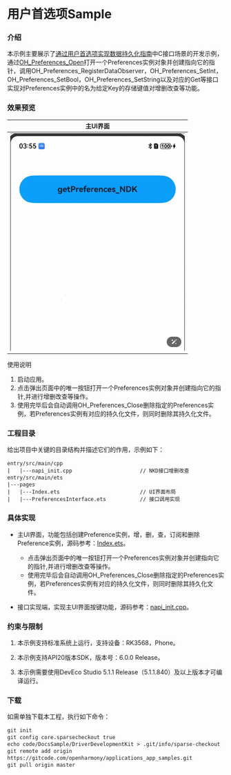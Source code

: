 # 用户首选项Sample

### 介绍

本示例主要展示了[通过用户首选项实现数据持久化指南](https://gitcode.com/openharmony/docs/blob/master/zh-cn/application-dev/database/data-persistence-by-preferences.md)中C接口场景的开发示例，通过[OH_Preferences_Open](https://gitcode.com/openharmony/docs/blob/master/zh-cn/application-dev/reference/apis-arkdata/capi-oh-preferences-h.md#oh_preferences_open)打开一个Preferences实例对象并创建指向它的指针，调用OH_Preferences_RegisterDataObserver，OH_Preferences_SetInt，OH_Preferences_SetBool，OH_Preferences_SetString以及对应的Get等接口实现对Preferences实例中的名为给定Key的存储键值对增删改查等功能。

### 效果预览

| 主UI界面 |
|------|
| ![image](screenshots/main.PNG) |

使用说明

1. 启动应用。
2. 点击弹出页面中的唯一按钮打开一个Preferences实例对象并创建指向它的指针,并进行增删改查等操作。
3. 使用完毕后会自动调用OH_Preferences_Close删除指定的Preferences实例，若Preferences实例有对应的持久化文件，则同时删除其持久化文件。


### 工程目录

给出项目中关键的目录结构并描述它们的作用，示例如下：

```
entry/src/main/cpp
|   |---napi_init.cpp                      // NKD接口增删改查
entry/src/main/ets
|---pages
|   |---Index.ets                          // UI界面布局
|   |---PreferencesInterface.ets           // 接口调用实现
```

### 具体实现

* 主UI界面，功能包括创建Preference实例，增，删，查，订阅和删除Preference实例，源码参考：[Index.ets](entry/src/main/ets/pages/Index.ets)。
    * 点击弹出页面中的唯一按钮打开一个Preferences实例对象并创建指向它的指针,并进行增删改查等操作。
    * 使用完毕后会自动调用OH_Preferences_Close删除指定的Preferences实例，若Preferences实例有对应的持久化文件，则同时删除其持久化文件。

* 接口实现端，实现主UI界面按键功能，源码参考：[napi_init.cpp](entry/src/main/cpp/napi_init.cpp)。

### 约束与限制

1. 本示例支持标准系统上运行，支持设备：RK3568，Phone。

2. 本示例支持API20版本SDK，版本号：6.0.0 Release。

3. 本示例需要使用DevEco Studio 5.1.1 Release（5.1.1.840）及以上版本才可编译运行。

### 下载

如需单独下载本工程，执行如下命令：

```
git init
git config core.sparsecheckout true
echo code/DocsSample/DriverDevelopmentKit > .git/info/sparse-checkout
git remote add origin https://gitcode.com/openharmony/applications_app_samples.git
git pull origin master
```